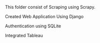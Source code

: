 This folder consist of Scraping using Scrapy.

Created Web Application Using Django

Authentication using SQLite

Integrated Tableau